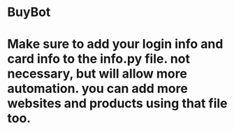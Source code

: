# BuyBot

# Make sure to add your login info and card info to the info.py file.  not necessary, but will allow more automation.  you can add more websites and products using that file too.
